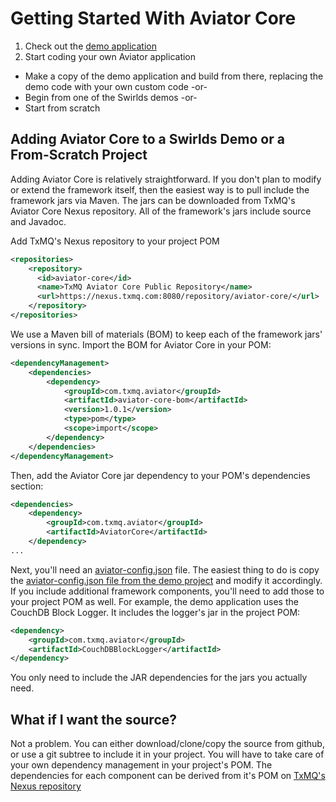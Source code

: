 Getting Started With Aviator Core
=================================

1. Check out the [demo application](https://github.com/txmq/aviator-zoo-demo)
2. Start coding your own Aviator application

  * Make a copy of the demo application and build from there, replacing the demo code with your own custom code -or-
  * Begin from one of the Swirlds demos -or-
  * Start from scratch

## Adding Aviator Core to a Swirlds Demo or a From-Scratch Project

Adding Aviator Core is relatively straightforward.  If you don't plan to modify or extend the framework itself, then the easiest way is to pull include the framework jars via Maven.  The jars can be downloaded from TxMQ's Aviator Core Nexus repository.  All of the framework's jars include source and Javadoc.  

Add TxMQ's Nexus repository to your project POM
```xml
<repositories>
    <repository>
      <id>aviator-core</id>
      <name>TxMQ Aviator Core Public Repository</name>
      <url>https://nexus.txmq.com:8080/repository/aviator-core/</url>
    </repository>
</repositories>
```

We use a Maven bill of materials (BOM) to keep each of the framework jars' versions in sync.  Import the BOM for Aviator Core in your POM:
```xml
<dependencyManagement>
    <dependencies>
        <dependency>
            <groupId>com.txmq.aviator</groupId>
            <artifactId>aviator-core-bom</artifactId>
            <version>1.0.1</version>
            <type>pom</type>
            <scope>import</scope>
        </dependency>		
  	</dependencies>
</dependencyManagement>
```

Then, add the Aviator Core jar dependency to your POM's dependencies section:
```xml
<dependencies>
    <dependency>
        <groupId>com.txmq.aviator</groupId>
        <artifactId>AviatorCore</artifactId>
    </dependency>
...
```

Next, you'll need an [aviator-config.json](JSONConfig.md) file.  The easiest thing to do is copy the [aviator-config.json file from the demo project](https://github.com/TxMQ/aviator-zoo-demo/blob/develop/hashgraph%20workspace/hashgraph/aviator-config.json) and modify it accordingly.  If you include additional framework components, you'll need to add those to your project POM as well.  For example, the demo application uses the CouchDB Block Logger.  It includes the logger's jar in the project POM:
```xml
<dependency>
    <groupId>com.txmq.aviator</groupId>
    <artifactId>CouchDBBlockLogger</artifactId>
</dependency>
```

You only need to include the JAR dependencies for the jars you actually need.

## What if I want the source?
Not a problem.  You can either download/clone/copy the source from github, or use a git subtree to include it in your project.  You will have to take care of your own dependency management in your project's POM.  The dependencies for each component can be derived from it's POM on [TxMQ's Nexus repository](https://nexus.txmq.com:8080/service/rest/repository/browse/aviator-core/com/txmq/aviator/)